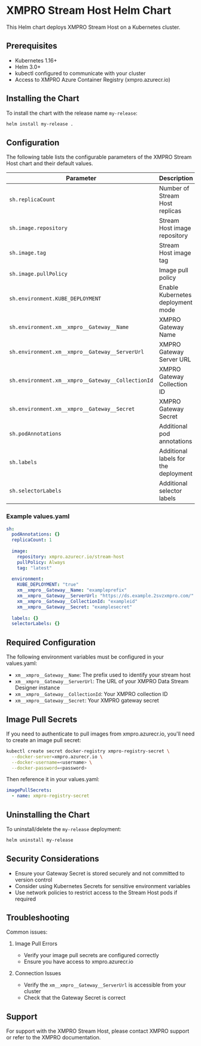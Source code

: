 # XMPRO Stream Host Helm Chart

This Helm chart deploys XMPRO Stream Host on a Kubernetes cluster.

## Prerequisites

- Kubernetes 1.16+
- Helm 3.0+
- kubectl configured to communicate with your cluster
- Access to XMPRO Azure Container Registry (xmpro.azurecr.io)

## Installing the Chart

To install the chart with the release name `my-release`:

```bash
helm install my-release .
```

## Configuration

The following table lists the configurable parameters of the XMPRO Stream Host chart and their default values.

| Parameter | Description | Default |
|-----------|-------------|---------|
| `sh.replicaCount` | Number of Stream Host replicas | `1` |
| `sh.image.repository` | Stream Host image repository | `xmpro.azurecr.io/stream-host` |
| `sh.image.tag` | Stream Host image tag | `latest` |
| `sh.image.pullPolicy` | Image pull policy | `Always` |
| `sh.environment.KUBE_DEPLOYMENT` | Enable Kubernetes deployment mode | `"true"` |
| `sh.environment.xm__xmpro__Gateway__Name` | XMPRO Gateway Name | `""` |
| `sh.environment.xm__xmpro__Gateway__ServerUrl` | XMPRO Gateway Server URL | `""` |
| `sh.environment.xm__xmpro__Gateway__CollectionId` | XMPRO Gateway Collection ID | `""` |
| `sh.environment.xm__xmpro__Gateway__Secret` | XMPRO Gateway Secret | `""` |
| `sh.podAnnotations` | Additional pod annotations | `{}` |
| `sh.labels` | Additional labels for the deployment | `{}` |
| `sh.selectorLabels` | Additional selector labels | `{}` |

### Example values.yaml

```yaml
sh:
  podAnnotations: {}
  replicaCount: 1
  
  image:
    repository: xmpro.azurecr.io/stream-host
    pullPolicy: Always
    tag: "latest"
  
  environment:
    KUBE_DEPLOYMENT: "true"
    xm__xmpro__Gateway__Name: "exampleprefix"
    xm__xmpro__Gateway__ServerUrl: "https://ds.example.2svzxmpro.com/"
    xm__xmpro__Gateway__CollectionId: "exampleid"
    xm__xmpro__Gateway__Secret: "examplesecret"
  
  labels: {}
  selectorLabels: {}
```

## Required Configuration

The following environment variables must be configured in your values.yaml:

- `xm__xmpro__Gateway__Name`: The prefix used to identify your stream host
- `xm__xmpro__Gateway__ServerUrl`: The URL of your XMPRO Data Stream Designer instance
- `xm__xmpro__Gateway__CollectionId`: Your XMPRO collection ID
- `xm__xmpro__Gateway__Secret`: Your XMPRO gateway secret

## Image Pull Secrets

If you need to authenticate to pull images from xmpro.azurecr.io, you'll need to create an image pull secret:

```bash
kubectl create secret docker-registry xmpro-registry-secret \
  --docker-server=xmpro.azurecr.io \
  --docker-username=<username> \
  --docker-password=<password>
```

Then reference it in your values.yaml:

```yaml
imagePullSecrets:
  - name: xmpro-registry-secret
```

## Uninstalling the Chart

To uninstall/delete the `my-release` deployment:

```bash
helm uninstall my-release
```

## Security Considerations

- Ensure your Gateway Secret is stored securely and not committed to version control
- Consider using Kubernetes Secrets for sensitive environment variables
- Use network policies to restrict access to the Stream Host pods if required

## Troubleshooting

Common issues:

1. Image Pull Errors
   - Verify your image pull secrets are configured correctly
   - Ensure you have access to xmpro.azurecr.io

2. Connection Issues
   - Verify the `xm__xmpro__Gateway__ServerUrl` is accessible from your cluster
   - Check that the Gateway Secret is correct

## Support

For support with the XMPRO Stream Host, please contact XMPRO support or refer to the XMPRO documentation.

